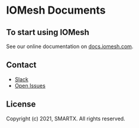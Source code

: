 # IOMesh Documents

## To start using IOMesh

See our online documentation on [docs.iomesh.com](https://docs.iomesh.com).

## Contact

- [Slack](https://join.slack.com/t/iomesh/shared_invite/zt-pnqohdau-vZnhWMsm0ETSbPA_AJGCRw)
- [Open Issues](https://github.com/iomesh/docs/issues)

## License

Copyright (c) 2021, SMARTX. All rights reserved.

